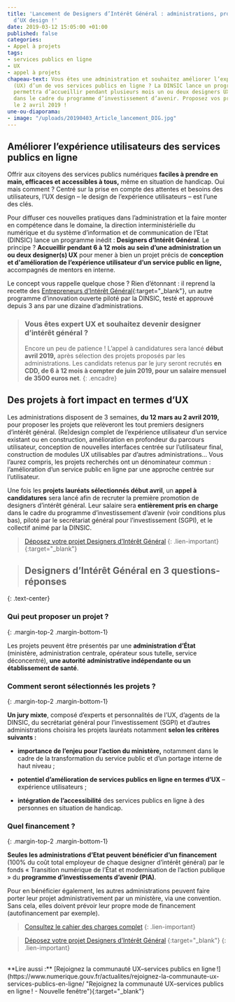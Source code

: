```yaml
---
title: 'Lancement de Designers d’Intérêt Général : administrations, proposez vos projets
  d’UX design !'
date: 2019-03-12 15:05:00 +01:00
published: false
categories:
- Appel à projets
tags:
- services publics en ligne
- UX
- appel à projets
chapeau-text: Vous êtes une administration et souhaitez améliorer l’expérience utilisateur
  (UX) d’un de vos services publics en ligne ? La DINSIC lance un programme qui vous
  permettra d’accueillir pendant plusieurs mois un ou deux designers UX, financés
  dans le cadre du programme d’investissement d’avenir. Proposez vos projets avant
  le 2 avril 2019 !
une-ou-diaporama:
- image: "/uploads/20190403_Article_lancement_DIG.jpg"
---
```


## Améliorer l’expérience utilisateurs des services publics en ligne

Offrir aux citoyens des services publics numériques **faciles à prendre en main, efficaces et accessibles à tous,** même en situation de handicap. Oui mais comment ? Centré sur la prise en compte des attentes et besoins des utilisateurs, l’UX design – le design de l’expérience utilisateurs – est l’une des clés.

Pour diffuser ces nouvelles pratiques dans l’administration et la faire monter en compétence dans le domaine, la direction interministérielle du numérique et du système d’information et de communication de l’Etat (DINSIC) lance un programme inédit : **Designers d’Intérêt Général**. Le principe ? **Accueillir pendant 6 à 12 mois au sein d’une administration un ou deux designer(s) UX** pour mener à bien un projet précis de **conception et d'amélioration de l’expérience utilisateur d’un service public en ligne,** accompagnés de mentors en interne.

Le concept vous rappelle quelque chose ? Rien d’étonnant : il reprend la recette des [Entrepreneurs d’Intérêt Général](https://entrepreneur-interet-general.etalab.gouv.fr/ "Entrepreneurs d’Intérêt Général - Nouvelle fenêtre"){:target="_blank"}, un autre programme d’innovation ouverte piloté par la DINSIC, testé et approuvé depuis 3 ans par une dizaine d’administrations.

> ### Vous êtes expert UX et souhaitez devenir designer d’intérêt général ?
>
> Encore un peu de patience ! L’appel à candidatures sera lancé **début avril 2019,** après sélection des projets proposés par les administrations. Les candidats retenus par le jury seront recrutés **en CDD, de 6 à 12 mois à compter de juin 2019, pour un salaire mensuel de 3500 euros net**.
{: .encadre}

## Des projets à fort impact en termes d’UX

Les administrations disposent de 3 semaines, **du 12 mars au 2 avril 2019,** pour proposer les projets que relèveront les tout premiers designers d’intérêt général. (Re)design complet de l’expérience utilisateur d’un service existant ou en construction, amélioration en profondeur du parcours utilisateur, conception de nouvelles interfaces centrée sur l’utilisateur final, construction de modules UX utilisables par d’autres administrations… Vous l’aurez compris, les projets recherchés ont un dénominateur commun : l’amélioration d’un service public en ligne par une approche centrée sur l’utilisateur.

Une fois les **projets lauréats sélectionnés début avril**, un **appel à candidatures** sera lancé afin de recruter la première promotion de designers d’intérêt général. Leur salaire sera **entièrement pris en charge** dans le cadre du programme d’investissement d’avenir (voir conditions plus bas), piloté par le secrétariat général pour l’investissement (SGPI), et le collectif animé par la DINSIC.

> [Déposez votre projet Designers d’Intérêt Général](https://www.demarches-simplifiees.fr/commencer/appel-a-projets-pour-integrer-experts-ux "Déposez votre projet Designers d’Intérêt Général - Nouvelle fenêtre")
{: .lien-important}
{:target="_blank"}

> ## **Designers d’Intérêt Général en 3 questions-réponses**
{: .text-center}

### Qui peut proposer un projet ?
{: .margin-top-2 .margin-bottom-1}

Les projets peuvent être présentés par une **administration d’État** (ministère, administration centrale, opérateur sous tutelle, service déconcentré), **une autorité administrative indépendante ou un établissement de santé**.

### Comment seront sélectionnés les projets ?
{: .margin-top-2 .margin-bottom-1}

**Un jury mixte**, composé d’experts et personnalités de l’UX, d’agents de la DINSIC, du secrétariat général pour l’investissement (SGPI) et d’autres administrations choisira les projets lauréats notamment **selon les critères suivants :**

* **importance de l’enjeu pour l’action du ministère,** notamment dans le cadre de la transformation du service public et d’un portage interne de haut niveau ;

* **potentiel d’amélioration de services publics en ligne en termes d’UX** – expérience utilisateurs ;

* **intégration de l’accessibilité** des services publics en ligne à des personnes en situation de handicap.

### Quel financement ?
{: .margin-top-2 .margin-bottom-1}

**Seules les administrations d’Etat peuvent bénéficier d’un financement** (100% du coût total employeur de chaque designer d’intérêt général) par le fonds « Transition numérique de l’État et modernisation de l’action publique » du **programme d’investissements d’avenir (PIA)**.

Pour en bénéficier également, les autres administrations peuvent faire porter leur projet administrativement par un ministère, via une convention. Sans cela, elles doivent prévoir leur propre mode de financement (autofinancement par exemple).

> [Consultez le cahier des charges complet](/uploads/designers-interet-general-appel-a-projets_cahier-des-charges.pdf)
{: .lien-important}

> [Déposez votre projet Designers d’Intérêt Général](https://www.demarches-simplifiees.fr/commencer/appel-a-projets-pour-integrer-experts-ux "Déposez votre projet Designers d’Intérêt Général - Nouvelle fenêtre")
{:target="_blank"}
{: .lien-important}


<br>
**Lire aussi :**
[Rejoignez la communauté UX–services publics en ligne !](https://www.numerique.gouv.fr/actualites/rejoignez-la-communaute-ux-services-publics-en-ligne/ "Rejoignez la communauté UX–services publics en ligne ! - Nouvelle fenêtre"){:target="_blank"}